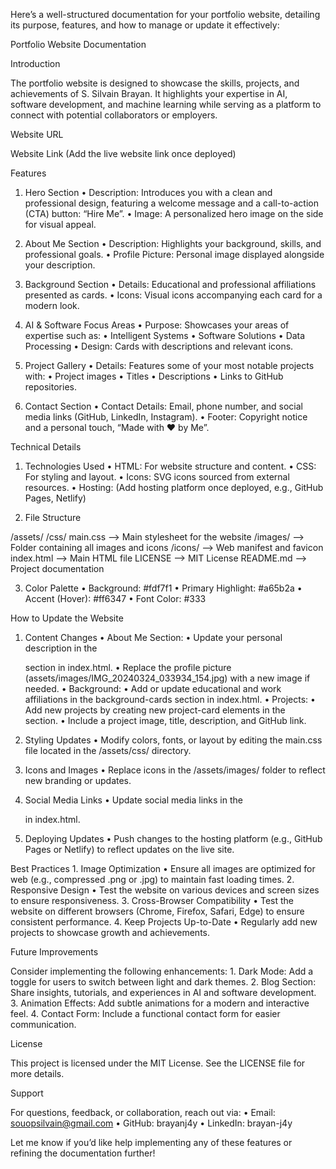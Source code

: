 Here’s a well-structured documentation for your portfolio website, detailing its purpose, features, and how to manage or update it effectively:

Portfolio Website Documentation

Introduction

The portfolio website is designed to showcase the skills, projects, and achievements of S. Silvain Brayan. It highlights your expertise in AI, software development, and machine learning while serving as a platform to connect with potential collaborators or employers.

Website URL

Website Link (Add the live website link once deployed)

Features

1. Hero Section
	•	Description: Introduces you with a clean and professional design, featuring a welcome message and a call-to-action (CTA) button: “Hire Me”.
	•	Image: A personalized hero image on the side for visual appeal.

2. About Me Section
	•	Description: Highlights your background, skills, and professional goals.
	•	Profile Picture: Personal image displayed alongside your description.

3. Background Section
	•	Details: Educational and professional affiliations presented as cards.
	•	Icons: Visual icons accompanying each card for a modern look.

4. AI & Software Focus Areas
	•	Purpose: Showcases your areas of expertise such as:
	•	Intelligent Systems
	•	Software Solutions
	•	Data Processing
	•	Design: Cards with descriptions and relevant icons.

5. Project Gallery
	•	Details: Features some of your most notable projects with:
	•	Project images
	•	Titles
	•	Descriptions
	•	Links to GitHub repositories.

6. Contact Section
	•	Contact Details: Email, phone number, and social media links (GitHub, LinkedIn, Instagram).
	•	Footer: Copyright notice and a personal touch, “Made with ❤️ by Me”.

Technical Details

1. Technologies Used
	•	HTML: For website structure and content.
	•	CSS: For styling and layout.
	•	Icons: SVG icons sourced from external resources.
	•	Hosting: (Add hosting platform once deployed, e.g., GitHub Pages, Netlify)

2. File Structure

/assets/
   /css/
      main.css    --> Main stylesheet for the website
   /images/       --> Folder containing all images and icons
   /icons/        --> Web manifest and favicon
index.html         --> Main HTML file
LICENSE            --> MIT License
README.md          --> Project documentation

3. Color Palette
	•	Background: #fdf7f1
	•	Primary Highlight: #a65b2a
	•	Accent (Hover): #ff6347
	•	Font Color: #333

How to Update the Website

1. Content Changes
	•	About Me Section:
	•	Update your personal description in the <section class="about-me"> section in index.html.
	•	Replace the profile picture (assets/images/IMG_20240324_033934_154.jpg) with a new image if needed.
	•	Background:
	•	Add or update educational and work affiliations in the background-cards section in index.html.
	•	Projects:
	•	Add new projects by creating new project-card elements in the <section class="projects"> section.
	•	Include a project image, title, description, and GitHub link.

2. Styling Updates
	•	Modify colors, fonts, or layout by editing the main.css file located in the /assets/css/ directory.

3. Icons and Images
	•	Replace icons in the /assets/images/ folder to reflect new branding or updates.

4. Social Media Links
	•	Update social media links in the <section class="contact-section"> in index.html.

5. Deploying Updates
	•	Push changes to the hosting platform (e.g., GitHub Pages or Netlify) to reflect updates on the live site.

Best Practices
	1.	Image Optimization
	•	Ensure all images are optimized for web (e.g., compressed .png or .jpg) to maintain fast loading times.
	2.	Responsive Design
	•	Test the website on various devices and screen sizes to ensure responsiveness.
	3.	Cross-Browser Compatibility
	•	Test the website on different browsers (Chrome, Firefox, Safari, Edge) to ensure consistent performance.
	4.	Keep Projects Up-to-Date
	•	Regularly add new projects to showcase growth and achievements.

Future Improvements

Consider implementing the following enhancements:
	1.	Dark Mode: Add a toggle for users to switch between light and dark themes.
	2.	Blog Section: Share insights, tutorials, and experiences in AI and software development.
	3.	Animation Effects: Add subtle animations for a modern and interactive feel.
	4.	Contact Form: Include a functional contact form for easier communication.

License

This project is licensed under the MIT License. See the LICENSE file for more details.

Support

For questions, feedback, or collaboration, reach out via:
	•	Email: souopsilvain@gmail.com
	•	GitHub: brayanj4y
	•	LinkedIn: brayan-j4y

Let me know if you’d like help implementing any of these features or refining the documentation further!